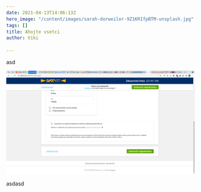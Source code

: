 ```yaml
---
date: 2021-04-13T14:06:13Z
hero_image: "/content/images/sarah-dorweiler-9Z1KRIfpBTM-unsplash.jpg"
tags: []
title: Ahojte vsetci
author: Viki

---
```

asd

![](/content/images/2021-03-26_10-45-47.png "Datart more")

asdasd